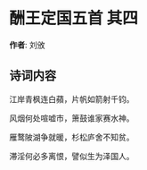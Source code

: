 # 酬王定国五首  其四

**作者**: 刘攽

## 诗词内容

江岸青枫连白蘋，片帆如箭射千钧。

风烟何处喧嘘市，箫鼓谁家赛水神。

雁鹜陂湖争就暖，杉松庐舍不知贫。

滞淫何必多离恨，譬似生为泽国人。

